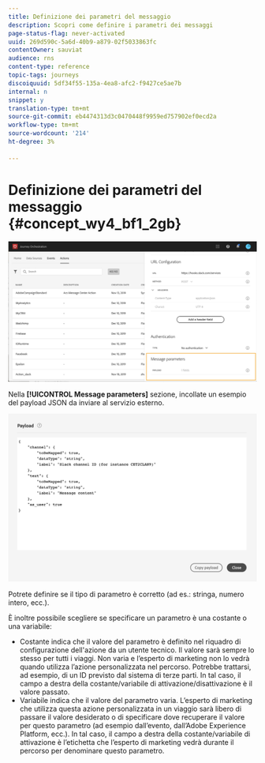 ```yaml
---
title: Definizione dei parametri del messaggio
description: Scopri come definire i parametri dei messaggi
page-status-flag: never-activated
uuid: 269d590c-5a6d-40b9-a879-02f5033863fc
contentOwner: sauviat
audience: rns
content-type: reference
topic-tags: journeys
discoiquuid: 5df34f55-135a-4ea8-afc2-f9427ce5ae7b
internal: n
snippet: y
translation-type: tm+mt
source-git-commit: eb4474313d3c0470448f9959ed757902ef0ecd2a
workflow-type: tm+mt
source-wordcount: '214'
ht-degree: 3%

---
```



# Definizione dei parametri del messaggio {#concept_wy4_bf1_2gb}

![](../assets/messageparameterssection.png)

Nella **[!UICONTROL Message parameters]** sezione, incollate un esempio del payload JSON da inviare al servizio esterno.


![](../assets/customactionpayloadmessage.png)

Potrete definire se il tipo di parametro è corretto (ad es.: stringa, numero intero, ecc.).

È inoltre possibile scegliere se specificare un parametro è una costante o una variabile:

* Costante indica che il valore del parametro è definito nel riquadro di configurazione dell&#39;azione da un utente tecnico. Il valore sarà sempre lo stesso per tutti i viaggi. Non varia e l’esperto di marketing non lo vedrà quando utilizza l’azione personalizzata nel percorso. Potrebbe trattarsi, ad esempio, di un ID previsto dal sistema di terze parti. In tal caso, il campo a destra della costante/variabile di attivazione/disattivazione è il valore passato.
* Variabile indica che il valore del parametro varia. L’esperto di marketing che utilizza questa azione personalizzata in un viaggio sarà libero di passare il valore desiderato o di specificare dove recuperare il valore per questo parametro (ad esempio dall’evento, dall’Adobe Experience Platform, ecc.). In tal caso, il campo a destra della costante/variabile di attivazione è l’etichetta che l’esperto di marketing vedrà durante il percorso per denominare questo parametro.
